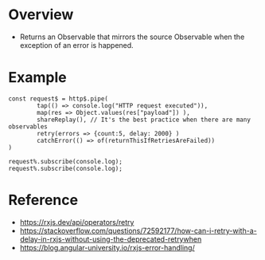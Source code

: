 # Overview
- Returns an Observable that mirrors the source Observable when the exception of an error is happened.
# Example
```
const request$ = http$.pipe(
        tap(() => console.log("HTTP request executed")),
        map(res => Object.values(res["payload"]) ),
        shareReplay(), // It's the best practice when there are many observables
        retry(errors => {count:5, delay: 2000} )
        catchError(() => of(returnThisIfRetriesAreFailed))
)

request%.subscribe(console.log);
request%.subscribe(console.log);
```

# Reference
- https://rxjs.dev/api/operators/retry
- https://stackoverflow.com/questions/72592177/how-can-i-retry-with-a-delay-in-rxjs-without-using-the-deprecated-retrywhen
- https://blog.angular-university.io/rxjs-error-handling/
